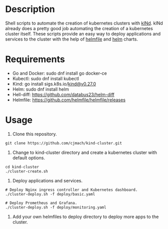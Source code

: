 # Description

Shell scripts to automate the creation of kubernetes clusters with [kINd](https://github.com/kubernetes-sigs/kind).
kINd already does a pretty good job automating the creation of a kubernetes cluster itself. These scripts provide 
an easy way to deploy applications and services to the cluster with the help of [helmfile](https://github.com/helmfile/helmfile)
and [helm](https://github.com/helm/helm) charts.

# Requirements

- Go and Docker: sudo dnf install go docker-ce
- Kubectl: sudo dnf install kubectl
- Kind: go install sigs.k8s.io/kind@v0.27.0
- Helm: sudo dnf install helm
- Hell-diff: https://github.com/databus23/helm-diff
- Helmfile: https://github.com/helmfile/helmfile/releases

# Usage

1. Clone this repository.

```console
git clone https://github.com/cjmach/kind-cluster.git
```

1. Change to kind-cluster directory and create a kubernetes cluster with default options.

```console
cd kind-cluster
./cluster-create.sh
```

1. Deploy applications and services.

```console
# Deploy Nginx ingress controller and Kubernetes dashboard.
./cluster-deploy.sh -f deploy/basic.yaml
```

```console
# Deploy Prometheus and Grafana.
./cluster-deploy.sh -f deploy/monitoring.yaml
```

1. Add your own helmfiles to deploy directory to deploy more apps to the cluster.

